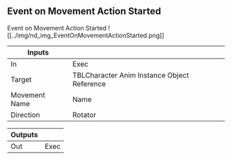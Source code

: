 ## Event on Movement Action Started
Event on Movement Action Started
![[../img/nd_img_EventOnMovementActionStarted.png]]

|Inputs||
|--|--|
| In | Exec |
| Target | TBLCharacter Anim Instance Object Reference |
| Movement Name | Name |
| Direction | Rotator |

|Outputs||
|--|--|
| Out | Exec |
